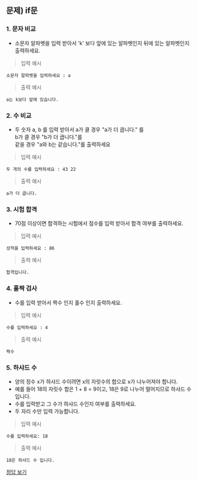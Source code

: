 ## 문제) if문

### 1. 문자 비교 

* 소문자 알파벳을 입력 받아서 'k' 보다 앞에 있는 알파벳인지 뒤에 있는 알파벳인지 출력하세요.
 
> 입력 예시

```
소문자 알파벳을 입력하세요 : a
```

> 출력 예시

```
a는 k보다 앞에 있습니다.
```

### 2. 수 비교
* 두 숫자 a, b 를 입력 받아서 a가 클 경우 "a가 더 큽니다." 를   
b가 클 경우 "b가 더 큽니다."를  
같을 경우 "a와 b는 같습니다."를 출력하세요

> 입력 예시

```
두 개의 수를 입력하세요 : 43 22
```

> 출력 예시

```
a가 더 큽니다.
```

### 3. 시험 합격

* 70점 이상이면 합격하는 시험에서 점수를 입력 받아서 합격 여부를 출력하세요.

> 입력 예시

```
성적을 입력하세요 : 86
```

> 출력 예시

```
합격입니다.
```

### 4. 홀짝 검사
* 수를 입력 받아서 짝수 인지 홀수 인지 출력하세요.

> 입력 예시

```
수를 입력하세요 : 4
```

> 출력 예시

```
짝수
```

### 5. 하샤드 수
* 양의 정수 x가 하샤드 수이려면 x의 자릿수의 합으로 x가 나누어져야 합니다.
* 예를 들어 18의 자릿수 합은 1 + 8 = 9이고, 18은 9로 나누어 떨어지므로 하샤드 수입니다.
* 수를 입력받고 그 수가 하샤드 수인지 여부를 출력하세요.
* 두 자리 수만 입력 가능합니다.

> 입력 예시
```
수를 입력하세요: 18
```

> 출력 예시
```
18은 하샤드 수 입니다.
```

[정답 보기](quiz01.py)

